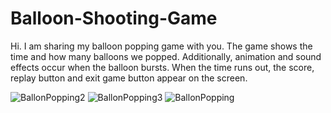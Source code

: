 # Balloon-Shooting-Game
 Hi. I am sharing my balloon popping game with you. The game shows the time and how many balloons we popped. Additionally, animation and sound effects occur when the balloon bursts. When the time runs out, the score, replay button and exit game button appear on the screen.
 

![BallonPopping2](https://github.com/mehmetsabanci/Balloon-Shooting-Game/assets/156480573/9c46d737-28fe-4e63-9a6c-334345a8bf44)
![BallonPopping3](https://github.com/mehmetsabanci/Balloon-Shooting-Game/assets/156480573/88c62881-1fa8-43cc-8ff6-8f30689e8392)
![BallonPopping](https://github.com/mehmetsabanci/Balloon-Shooting-Game/assets/156480573/f5d291c9-f8ac-477a-a2a5-8eff99e9764e)
